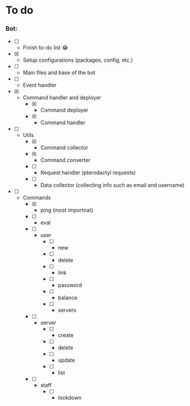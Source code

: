 # To do
### Bot:
- [ ] - Finish to-do list 😂
- [x] - Setup configurations (packages, config, etc.)
- [ ] - Main files and base of the bot
- [ ] - Event handler
- [x] - Command handler and deployer
    - [x] - Command deployer
    - [x] - Command handler
- [ ] - Utils
    - [x] - Command collector
    - [x] - Command converter
    - [ ] - Request handler (pterodactyl requests)
    - [ ] - Data collector (collecting info such as email and username)
- [ ] - Commands
    - [x] - ping (most importnat)
    - [ ] - eval
    - [ ] - user
        - [ ] - new
        - [ ] - delete
        - [ ] - link
        - [ ] - password
        - [ ] - balance
        - [ ] - servers
    - [ ] - server
        - [ ] - create
        - [ ] - delete
        - [ ] - update
        - [ ] - list
    - [ ] - staff 
        - [ ] - lockdown